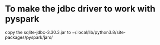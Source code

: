 # To make the jdbc driver to work with pyspark

copy the sqlite-jdbc-3.30.3.jar to ~/.local/lib/python3.8/site-packages/pyspark/jars/
